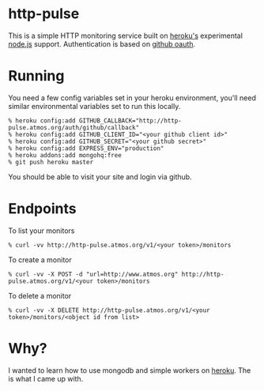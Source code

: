 http-pulse
==========

This is a simple HTTP monitoring service built on [heroku's][heroku] experimental [node.js][node] support.  Authentication is based on [github oauth][ghoauth].

Running
=======

You need a few config variables set in your heroku environment, you'll need similar environmental variables set to run this locally.

    % heroku config:add GITHUB_CALLBACK="http://http-pulse.atmos.org/auth/github/callback"
    % heroku config:add GITHUB_CLIENT_ID="<your github client id>"
    % heroku config:add GITHUB_SECRET="<your github secret>"
    % heroku config:add EXPRESS_ENV="production"
    % heroku addons:add mongohq:free
    % git push heroku master

You should be able to visit your site and login via github.

Endpoints
=========

To list your monitors

    % curl -vv http://http-pulse.atmos.org/v1/<your token>/monitors

To create a monitor

    % curl -vv -X POST -d "url=http://www.atmos.org" http://http-pulse.atmos.org/v1/<your token>/monitors

To delete a monitor

    % curl -vv -X DELETE http://http-pulse.atmos.org/v1/<your token>/monitors/<object id from list>

Why?
====

I wanted to learn how to use mongodb and simple workers on [heroku][heroku].  The is what I came up with.

[heroku]: http://heroku.com
[node]: http://nodejs.org
[ghoauth]: http://gist.github.com/419219
